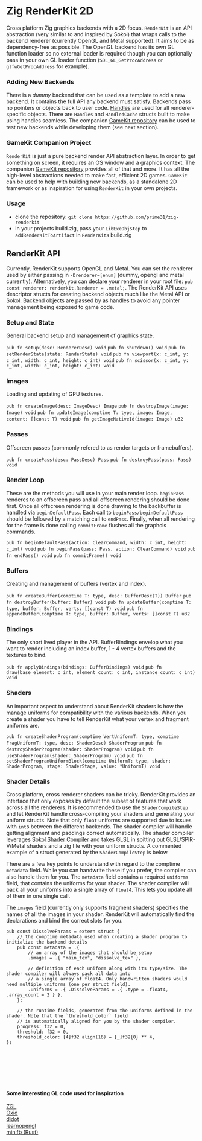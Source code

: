 # Zig RenderKit 2D
Cross platform Zig graphics backends with a 2D focus. `RenderKit` is an API abstraction (very similar to and inspired by Sokol) that wraps calls to the backend renderer (currently OpenGL and Metal supported). It aims to be as dependency-free as possible. The OpenGL backend has its own GL function loader so no external loader is required though you can optionally pass in your own GL loader function (`SDL_GL_GetProcAddress` or `glfwGetProcAddress` for example).


### Adding New Backends
There is a _dummy_ backend that can be used as a template to add a new backend. It contains the full API any backend must satisfy. Backends pass no pointers or objects back to user code. [Handles](https://floooh.github.io/2018/06/17/handles-vs-pointers.html) are used for all renderer-specific objects. There are `Handles` and `HandledCache` structs built to make using handles seamless. The companion [GameKit repository](https://github.com/prime31/zig-gamekit) can be used to test new backends while developing them (see next section).


### GameKit Companion Project
`RenderKit` is just a pure backend render API abstraction layer. In order to get something on screen, it requires an OS window and a graphics context. The companion [GameKit repository](https://github.com/prime31/zig-gamekit) provides all of that and more. It has all the high-level abstractions needed to make fast, efficient 2D games. `GameKit` can be used to help with building new backends, as a standalone 2D framework or as inspiration for using `RenderKit` in your own projects.


### Usage
- clone the repository: `git clone https://github.com/prime31/zig-renderkit`
- in your projects build.zig, pass your `LibExeObjStep` to `addRenderKitToArtifact` in `RenderKit`s build.zig


## RenderKit API
Currently, RenderKit supports OpenGL and Metal. You can set the renderer used by either passing in `-Drenderer=[enum]` (dummy, opengl and metal currently). Alternatively, you can declare your renderer in your root file: `pub const renderer: renderkit.Renderer = .metal;`. The RenderKit API uses descriptor structs for creating backend objects much like the Metal API or Sokol. Backend objects are passed by as handles to avoid any pointer management being exposed to game code.

### Setup and State
General backend setup and management of graphics state.

`pub fn setup(desc: RendererDesc) void`
`pub fn shutdown() void`
`pub fn setRenderState(state: RenderState) void`
`pub fn viewport(x: c_int, y: c_int, width: c_int, height: c_int) void`
`pub fn scissor(x: c_int, y: c_int, width: c_int, height: c_int) void`


### Images
Loading and updating of GPU textures.

`pub fn createImage(desc: ImageDesc) Image`
`pub fn destroyImage(image: Image) void`
`pub fn updateImage(comptime T: type, image: Image, content: []const T) void`
`pub fn getImageNativeId(image: Image) u32`


### Passes
Offscreen passes (commonly refered to as render targets or framebuffers).

`pub fn createPass(desc: PassDesc) Pass`
`pub fn destroyPass(pass: Pass) void`


### Render Loop
These are the methods you will use in your main render loop. `beginPass` renderes to an offscreen pass and all offscreen rendering should be done first. Once all offscreen rendering is done drawing to the backbuffer is handled via `beginDefaultPass`. Each call to `beginPass/beginDefaultPass` should be followed by a matching call to `endPass`. Finally, when all rendering for the frame is done calling `commitFrame` flushes all the graphcis commands.

`pub fn beginDefaultPass(action: ClearCommand, width: c_int, height: c_int) void`
`pub fn beginPass(pass: Pass, action: ClearCommand) void`
`pub fn endPass() void`
`pub fn commitFrame() void`


### Buffers
Creating and management of buffers (vertex and index).

`pub fn createBuffer(comptime T: type, desc: BufferDesc(T)) Buffer`
`pub fn destroyBuffer(buffer: Buffer) void`
`pub fn updateBuffer(comptime T: type, buffer: Buffer, verts: []const T) void`
`pub fn appendBuffer(comptime T: type, buffer: Buffer, verts: []const T) u32`


### Bindings
The only short lived player in the API. BufferBindings envelop what you want to render including an index buffer, 1 - 4 vertex buffers and the textures to bind.

`pub fn applyBindings(bindings: BufferBindings) void`
`pub fn draw(base_element: c_int, element_count: c_int, instance_count: c_int) void`


### Shaders
An important aspect to understand about RenderKit shaders is how the manage uniforms for compatibility with the various backends. When you create a shader you have to tell RenderKit what your vertex and fragment uniforms are.

`pub fn createShaderProgram(comptime VertUniformT: type, comptime FragUniformT: type, desc: ShaderDesc) ShaderProgram`
`pub fn destroyShaderProgram(shader: ShaderProgram) void`
`pub fn useShaderProgram(shader: ShaderProgram) void`
`pub fn setShaderProgramUniformBlock(comptime UniformT: type, shader: ShaderProgram, stage: ShaderStage, value: *UniformT) void`


### Shader Details
Cross platform, cross renderer shaders can be tricky. RenderKit provides an interface that only exposes by default the subset of features that work across all the renderers. It is recommended to use the `ShaderCompileStep` and let RenderKit handle cross-compiling your shaders and generating your uniform structs. Note that only `float` uniforms are supported due to issues with `int`s between the different backends. The shader compiler will handle getting alignment and paddings correct automatically. The shader compiler leverages [Sokol Shader Compiler](https://github.com/floooh/sokol-tools/blob/master/docs/sokol-shdc.md) and takes GLSL in spitting out GLSL/SPIR-V/Metal shaders and a zig file with your uniform structs. A commented example of a struct generated by the `ShaderCompileStep` is below.

There are a few key points to understand with regard to the comptime `metadata` field. While you can handwrite these if you prefer, the compiler can also handle them for you. The `metadata` field contains a required `uniforms` field, that contains the uniforms for your shader. The shader compiler will pack all your uniforms into a single array of `float4`. This lets you update all of them in one single call.

The `images` field (currently only supports fragment shaders) specifies the names of all the images in your shader. RenderKit will automatically find the declarations and bind the correct slots for you.

```zig
pub const DissolveParams = extern struct {
    // the comptime metadata used when creating a shader program to initialize the backend details
    pub const metadata = .{
        // an array of the images that should be setup
        .images = .{ "main_tex", "dissolve_tex" },

        // definition of each uniform along with its type/size. The shader compiler will always pack all data into
        // a single array of float4. Only handwritten shaders would need multiple uniforms (one per struct field).
        .uniforms = .{ .DissolveParams = .{ .type = .float4, .array_count = 2 } },
    };

    // the runtime fields, generated from the uniforms defined in the shader. Note that the `threshold_color` field
    // is automatically aligned for you by the shader compiler.
    progress: f32 = 0,
    threshold: f32 = 0,
    threshold_color: [4]f32 align(16) = [_]f32{0} ** 4,
};
```


<br/><br/><br/><br/><br/>

#### Some interesting GL code used for inspiration

[ZGL](https://github.com/ziglibs/zgl/blob/master/zgl.zig)<br/>
[Oxid](https://github.com/dbandstra/oxid/blob/master/lib/gl.zig)<br/>
[didot](https://github.com/zenith391/didot)<br/>
[learnopengl](https://github.com/cshenton/learnopengl)<br/>
[minifb (Rust)](https://github.com/emoon/rust_minifb)<br/>
